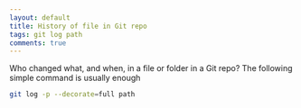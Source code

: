 ```yaml
---
layout: default
title: History of file in Git repo
tags: git log path
comments: true
---
```


Who changed what, and when, in a file or folder in a Git repo? The following simple command is usually enough

```bash
git log -p --decorate=full path
```
